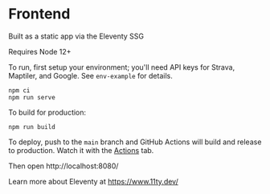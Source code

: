 # Frontend

Built as a static app via the Eleventy SSG

Requires Node 12+

To run, first setup your environment; you'll need API keys for Strava, Maptiler, and Google. See `env-example` for details.

```
npm ci
npm run serve
```

To build for production:

```
npm run build
```

To deploy, push to the `main` branch and GitHub Actions will build and release to production. Watch it with the [Actions](https://github.com/mattdsteele/strava-segment-trends/actions) tab.

Then open http://localhost:8080/

Learn more about Eleventy at https://www.11ty.dev/

